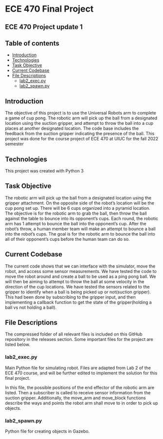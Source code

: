 # ECE 470 Final Project
## ECE 470 Project update 1

## Table of contents
* [Introduction](#introduction)
* [Technologies](#technologies)
* [Task Objective](#task-objective)
* [Current Codebase](#current-codebase)
* [File Descriptions](#file-descriptions)
  * [lab2_exec.py](#lab2_exec.py)
  * [lab2_spawn.py](#lab2_spawn.py)


## Introduction
The objective of this project is to use the Universal Robots arm to complete a game of cup pong. The robotic arm will pick up the ball from a designated location using the suction gripper, and attempt to throw the ball into a cup places at another designated location. The code base includes the feedback from the suction gripper indicating the presence of the ball.
This project was done for the course project of ECE 470 at UIUC for the fall 2022 semester
	
## Technologies
This project was created with Python 3
	
## Task Objective
The robotic arm will pick up the ball from a designated location using the gripper attachment. On the opposite side of the robot’s location will be the cup pong set up. There will be 6 cups organized into a pyramid location. The objective is for the robotic arm to grab the ball, then throw the ball against the table to bounce into its opponent’s cups. Each round, the robotic arm has 1 attempt to bounce the ball into the opponent’s cup. After the robot’s throw, a human member team will make an attempt to bounce a ball into the robot’s cups. The goal is for the robotic arm to bounce the ball into all of their opponent’s cups before the human team can do so.

## Current Codebase
The current code shows that we can interface with the simulator, move the robot, and  access some sensor measurements. We have tested the code to move the robot around and create a ball to be used as a ping pong ball. We will then be aiming to attempt to throw the ball at some velocity in the direction of the cup locations.
We have tested the sensors related to the gripper to identify when a ball is being picked up or not(suction gripper). This had been done by subscribing to the gripper input, and then implementing a callback function to get the state of the gripper(holding a ball vs not holding a ball).

## File Descriptions
The compressed folder of all relevant files is included on this GitHub repository in the releases section. Some important files for the project are listed below.
### lab2_exec.py
Main Python file for simulating robot. Files are adapted from Lab 2 of the ECE 470 course, and will be further edited to implement the solution for this final project. 

In this file, the possible positions of the end effector of the robotic arm are listed. Then a subscriber is called to receive sensor information from the suction gripper. Additionally, the move_arm and move_block functions describe the ways and points the robot arm shall move to in order to pick up objects.
### lab2_spawn.py
Python file for creating objects in Gazebo.

